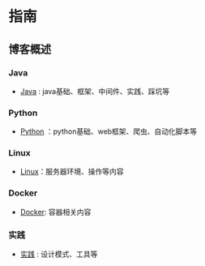 # 指南

## 博客概述
### Java
- [Java](/java/) : java基础、框架、中间件、实践、踩坑等
### Python
- [Python](/python/) ：python基础、web框架、爬虫、自动化脚本等
### Linux
- [Linux](/linux/)：服务器环境、操作等内容
### Docker
- [Docker](/docker/): 容器相关内容
### 实践
- [实践](/actions/) : 设计模式、工具等